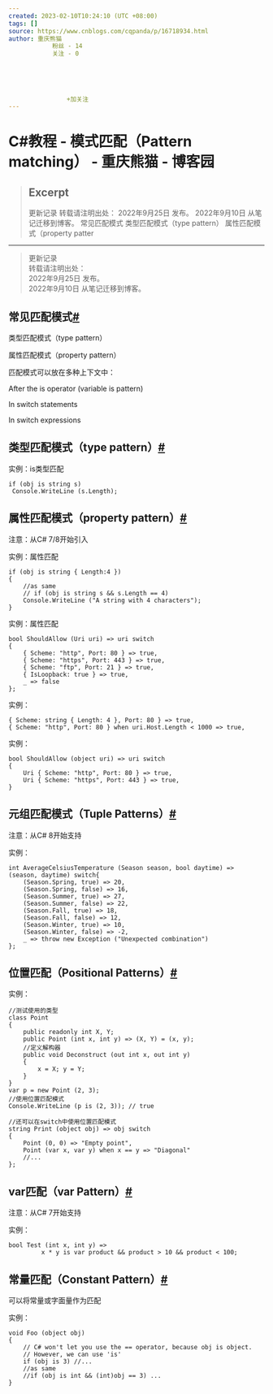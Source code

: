 ```yaml
---
created: 2023-02-10T10:24:10 (UTC +08:00)
tags: []
source: https://www.cnblogs.com/cqpanda/p/16718934.html
author: 重庆熊猫
            粉丝 - 14
            关注 - 0
        
    
    
    
    
                +加关注
---
```


# C#教程 - 模式匹配（Pattern matching） - 重庆熊猫 - 博客园

> ## Excerpt
> 更新记录 转载请注明出处： 2022年9月25日 发布。 2022年9月10日 从笔记迁移到博客。 常见匹配模式 类型匹配模式（type pattern） 属性匹配模式（property patter

---
> 更新记录  
> 转载请注明出处：  
> 2022年9月25日 发布。  
> 2022年9月10日 从笔记迁移到博客。

## 常见匹配模式[#](https://www.cnblogs.com/cqpanda/p/16718934.html#%E5%B8%B8%E8%A7%81%E5%8C%B9%E9%85%8D%E6%A8%A1%E5%BC%8F)

类型匹配模式（type pattern）

属性匹配模式（property pattern）

匹配模式可以放在多种上下文中：

After the is operator (variable is pattern)

In switch statements

In switch expressions

## 类型匹配模式（type pattern）[#](https://www.cnblogs.com/cqpanda/p/16718934.html#%E7%B1%BB%E5%9E%8B%E5%8C%B9%E9%85%8D%E6%A8%A1%E5%BC%8Ftype-pattern)

实例：is类型匹配

```
if (obj is string s)
 Console.WriteLine (s.Length);
```

## 属性匹配模式（property pattern）[#](https://www.cnblogs.com/cqpanda/p/16718934.html#%E5%B1%9E%E6%80%A7%E5%8C%B9%E9%85%8D%E6%A8%A1%E5%BC%8Fproperty-pattern)

注意：从C# 7/8开始引入

实例：属性匹配

```
if (obj is string { Length:4 })
{
    //as same
    // if (obj is string s && s.Length == 4)
    Console.WriteLine ("A string with 4 characters");
}
```

实例：属性匹配

```
bool ShouldAllow (Uri uri) => uri switch
{
    { Scheme: "http", Port: 80 } => true,
    { Scheme: "https", Port: 443 } => true,
    { Scheme: "ftp", Port: 21 } => true,
    { IsLoopback: true } => true,
    _ => false
};
```

实例：

```
{ Scheme: string { Length: 4 }, Port: 80 } => true,
{ Scheme: "http", Port: 80 } when uri.Host.Length < 1000 => true,
```

实例：

```
bool ShouldAllow (object uri) => uri switch
{
    Uri { Scheme: "http", Port: 80 } => true,
    Uri { Scheme: "https", Port: 443 } => true,
}
```

## 元组匹配模式（Tuple Patterns）[#](https://www.cnblogs.com/cqpanda/p/16718934.html#%E5%85%83%E7%BB%84%E5%8C%B9%E9%85%8D%E6%A8%A1%E5%BC%8Ftuple-patterns)

注意：从C# 8开始支持

实例：

```
int AverageCelsiusTemperature (Season season, bool daytime) => (season, daytime) switch{
    (Season.Spring, true) => 20,
    (Season.Spring, false) => 16,
    (Season.Summer, true) => 27,
    (Season.Summer, false) => 22,
    (Season.Fall, true) => 18,
    (Season.Fall, false) => 12,
    (Season.Winter, true) => 10,
    (Season.Winter, false) => -2,
    _ => throw new Exception ("Unexpected combination")
};
```

## 位置匹配（Positional Patterns）[#](https://www.cnblogs.com/cqpanda/p/16718934.html#%E4%BD%8D%E7%BD%AE%E5%8C%B9%E9%85%8Dpositional-patterns)

实例：

```
//测试使用的类型
class Point
{
    public readonly int X, Y;
    public Point (int x, int y) => (X, Y) = (x, y);
    //定义解构器
    public void Deconstruct (out int x, out int y)
    {
        x = X; y = Y;
    }
}
var p = new Point (2, 3);
//使用位置匹配模式
Console.WriteLine (p is (2, 3)); // true

//还可以在switch中使用位置匹配模式
string Print (object obj) => obj switch
{
    Point (0, 0) => "Empty point",
    Point (var x, var y) when x == y => "Diagonal"
    //...
};
```

## var匹配（var Pattern）[#](https://www.cnblogs.com/cqpanda/p/16718934.html#var%E5%8C%B9%E9%85%8Dvar-pattern)

注意：从C# 7开始支持

实例：

```
bool Test (int x, int y) =>
         x * y is var product && product > 10 && product < 100;
```

## 常量匹配（Constant Pattern）[#](https://www.cnblogs.com/cqpanda/p/16718934.html#%E5%B8%B8%E9%87%8F%E5%8C%B9%E9%85%8Dconstant-pattern)

可以将常量或字面量作为匹配

实例：

```
void Foo (object obj)
{
    // C# won't let you use the == operator, because obj is object.
    // However, we can use 'is'
    if (obj is 3) //...
    //as same
    //if (obj is int && (int)obj == 3) ...
}
```
